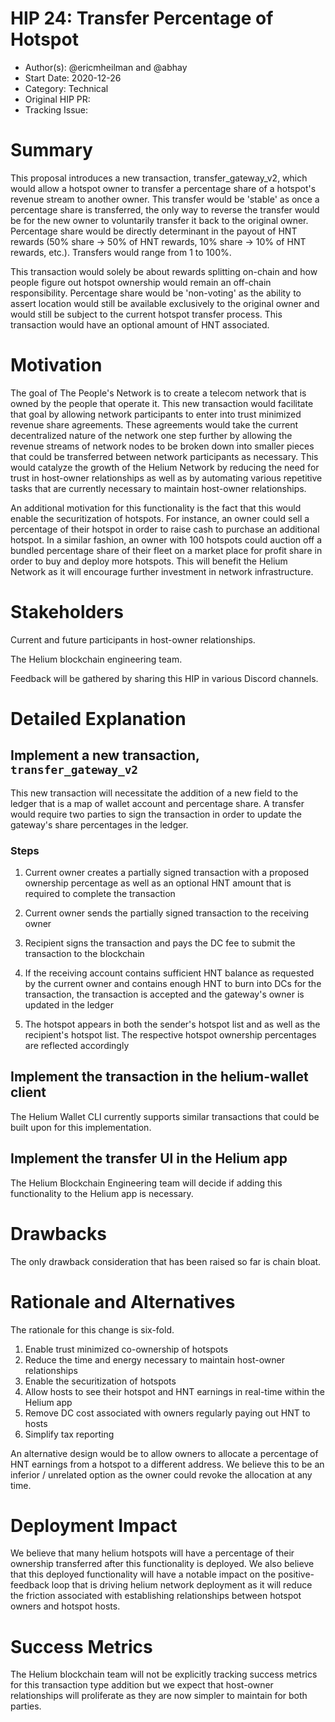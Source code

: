 # HIP 24: Transfer Percentage of Hotspot

- Author(s): @ericmheilman and @abhay
- Start Date: 2020-12-26
- Category: Technical
- Original HIP PR: <!-- leave this empty; maintainer will fill in ID of this pull request -->
- Tracking Issue: <!-- leave this empty; maintainer will create a discussion issue -->

# Summary
[summary]: #summary

This proposal introduces a new transaction, transfer_gateway_v2, which would allow a hotspot 
owner to transfer a percentage share of a hotspot's revenue stream to another owner. This transfer
would be 'stable' as once a percentage share is transferred, the only way to reverse the transfer 
would be for the new owner to voluntarily transfer it back to the original owner. Percentage share 
would be directly determinant in the payout of HNT rewards  (50% share -> 50% of HNT rewards, 
10% share -> 10% of HNT rewards, etc.). Transfers would range from 1 to 100%.

This transaction would solely be about rewards splitting on-chain and how people figure out hotspot ownership 
would remain an off-chain responsibility. Percentage share would be 'non-voting' as the ability to assert 
location would still be available exclusively to the original owner and would still be subject to the 
current hotspot transfer process. This transaction would have an optional amount of HNT associated.


# Motivation
[motivation]: #motivation

The goal of The People's Network is to create a telecom network that is owned by the people
that operate it. This new transaction would facilitate that goal by allowing network participants 
to enter into trust minimized revenue share agreements. These agreements would take the current 
decentralized nature of the network one step further by allowing the revenue streams of network nodes 
to be broken down into smaller pieces that could be transferred between network participants as 
necessary. This would catalyze the growth of the Helium Network by reducing the need for trust 
in host-owner relationships as well as by automating various repetitive tasks that are currently 
necessary to maintain host-owner relationships.

An additional motivation for this functionality is the fact that this would enable the securitization 
of hotspots. For instance, an owner could sell a percentage of their hotspot in order to 
raise cash to purchase an additional hotspot. In a similar fashion, an owner with 100 hotspots 
could auction off a bundled percentage share of their fleet on a market place for profit 
share in order to buy and deploy more hotspots. This will benefit the Helium Network as it 
will encourage further investment in network infrastructure.


# Stakeholders
[stakeholders]: #stakeholders

Current and future participants in host-owner relationships.

The Helium blockchain engineering team.

Feedback will be gathered by sharing this HIP in various Discord channels.


# Detailed Explanation
[detailed-explanation]: #detailed-explanation


## Implement a new transaction, `transfer_gateway_v2`

This new transaction will necessitate the addition of a new field to the ledger that is a map of 
wallet account and percentage share. A transfer would require two parties to sign the transaction 
in order to update the gateway's share percentages in the ledger.  


### Steps

1. Current owner creates a partially signed transaction with a proposed ownership
percentage as well as an optional HNT amount that is required to complete the transaction

2. Current owner sends the partially signed transaction to the receiving owner

3. Recipient signs the transaction and pays the DC fee to submit the transaction to the blockchain

4. If the receiving account contains sufficient HNT balance as requested by the current
owner and contains enough HNT to burn into DCs for the transaction, the transaction
is accepted and the gateway's owner is updated in the ledger

5. The hotspot appears in both the sender's hotspot list and as well as the recipient's
hotspot list. The respective hotspot ownership percentages are reflected accordingly

## Implement the transaction in the helium-wallet client

The Helium Wallet CLI currently supports similar transactions that could be built upon for this implementation.

## Implement the transfer UI in the Helium app

The Helium Blockchain Engineering team will decide if adding this functionality to the Helium app is necessary.




# Drawbacks
[drawbacks]: #drawbacks

The only drawback consideration that has been raised so far is chain bloat.

# Rationale and Alternatives
[alternatives]: #rationale-and-alternatives


The rationale for this change is six-fold.

1. Enable trust minimized co-ownership of hotspots
2. Reduce the time and energy necessary to maintain host-owner relationships
3. Enable the securitization of hotspots
4. Allow hosts to see their hotspot and HNT earnings in real-time within the Helium app
5. Remove DC cost associated with owners regularly paying out HNT to hosts
6. Simplify tax reporting

An alternative design would be to allow owners to allocate a percentage of HNT earnings from a
hotspot to a different address. We believe this to be an inferior / unrelated option as the owner 
could revoke the allocation at any time.


# Deployment Impact
[deployment-impact]: #deployment-impact

We believe that many helium hotspots will have a percentage of their ownership
transferred after this functionality is deployed. We also believe that this deployed
functionality will have a notable impact on the positive-feedback loop that is driving
helium network deployment as it will reduce the friction associated with establishing
relationships between hotspot owners and hotspot hosts.



# Success Metrics
[success-metrics]: #success-metrics

The Helium blockchain team will not be explicitly tracking success metrics for this
transaction type addition but we expect that host-owner relationships will proliferate
as they are now simpler to maintain for both parties.
